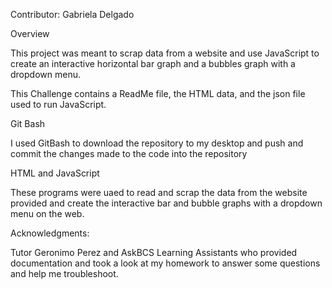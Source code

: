 Contributor: Gabriela Delgado

Overview

This project was meant to scrap data from a website and use JavaScript to create an interactive horizontal bar graph and a bubbles graph with a dropdown menu.

This Challenge contains a ReadMe file, the HTML data, and the json file used to run JavaScript.

Git Bash

I used GitBash to download the repository to my desktop and push and commit the changes made to the code into the repository

HTML and JavaScript

These programs were uaed to read and scrap the data from the website provided and create the interactive bar and bubble graphs with a dropdown menu on the web.

Acknowledgments:

Tutor Geronimo Perez and AskBCS Learning Assistants who provided documentation and took a look at my homework to answer some questions and help me troubleshoot.
